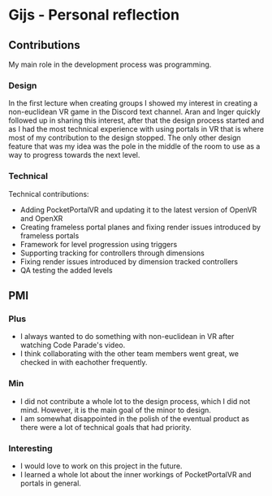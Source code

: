 # Gijs - Personal reflection

## Contributions
My main role in the development process was programming.
### Design
In the first lecture when creating groups I showed my interest in creating a non-euclidean VR game in the Discord text channel. Aran and Inger quickly followed up in sharing this interest, after that the design process started and as I had the most technical experience with using portals in VR that is where most of my contribution to the design stopped. The only other design feature that was my idea was the pole in the middle of the room to use as a way to progress towards the next level.

### Technical
Technical contributions:
- Adding PocketPortalVR and updating it to the latest version of OpenVR and OpenXR
- Creating frameless portal planes and fixing render issues introduced by frameless portals
- Framework for level progression using triggers
- Supporting tracking for controllers through dimensions
- Fixing render issues introduced by dimension tracked controllers
- QA testing the added levels

## PMI
### Plus
- I always wanted to do something with non-euclidean in VR after watching Code Parade's video.
- I think collaborating with the other team members went great, we checked in with eachother frequently.

### Min
- I did not contribute a whole lot to the design process, which I did not mind. However, it is the main goal of the minor to design.
- I am somewhat disappointed in the polish of the eventual product as there were a lot of technical goals that had priority.

### Interesting
- I would love to work on this project in the future.
- I learned a whole lot about the inner workings of PocketPortalVR and portals in general.

